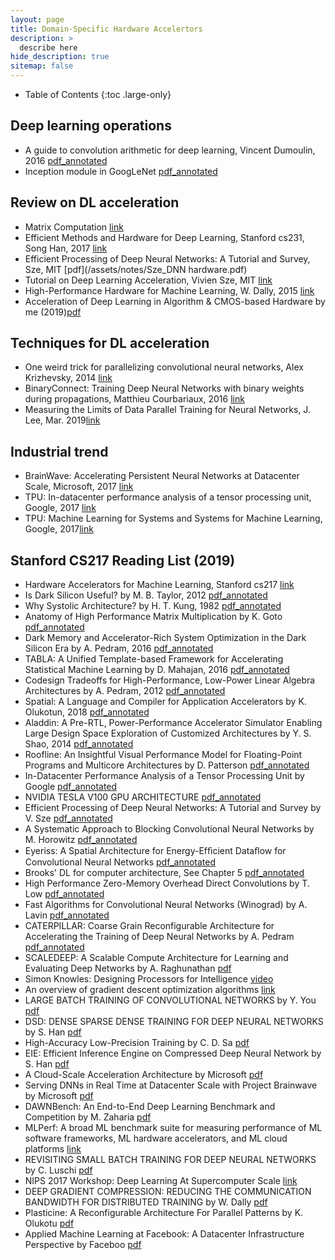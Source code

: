 ```yaml
---
layout: page
title: Domain-Specific Hardware Accelertors
description: >
  describe here
hide_description: true
sitemap: false
---
```


- Table of Contents
{:toc .large-only}

## Deep learning operations
- A guide to convolution arithmetic for deep learning, Vincent Dumoulin, 2016 [pdf_annotated](/assets/notes/CNNArithmatic.pdf)
- Inception module in GoogLeNet [pdf_annotated](/assets/notes/cs217/Inception_GoogLeNet_Kreview.pdf)


## Review on DL acceleration
- Matrix Computation [link](https://www.amazon.com/Computations-Hopkins-Studies-Mathematical-Sciences/dp/1421407949)
- Efficient Methods and Hardware for Deep Learning, Stanford cs231, Song Han, 2017 [link](http://cs231n.stanford.edu/slides/2017/cs231n_2017_lecture15.pdf)
- Efficient Processing of Deep Neural Networks: A Tutorial and Survey, Sze, MIT [pdf](/assets/notes/Sze_DNN hardware.pdf)
- Tutorial on Deep Learning Acceleration, Vivien Sze, MIT [link](http://www.rle.mit.edu/eems/publications/tutorials/)
- High-Performance Hardware for Machine Learning, W. Dally, 2015 [link](https://media.nips.cc/Conferences/2015/tutorialslides/Dally-NIPS-Tutorial-2015.pdf)
- Acceleration of Deep Learning in Algorithm & CMOS-based Hardware by me (2019)[pdf](/assets/notes/DeepLearningAcc_JHShin.pdf)

## Techniques for DL acceleration
- One weird trick for parallelizing convolutional neural networks, Alex Krizhevsky, 2014 [link](https://arxiv.org/abs/1404.5997)
- BinaryConnect: Training Deep Neural Networks with binary weights during propagations, Matthieu Courbariaux, 2016 [link](https://arxiv.org/abs/1511.00363)
- Measuring the Limits of Data Parallel Training for Neural Networks, J. Lee, Mar. 2019[link](https://ai.googleblog.com/2019/03/measuring-limits-of-data-parallel.html?fbclid=IwAR0o5sHfD83FK3Gp1GvqoiNUpKGbJSszrBb4Ww9lhBQ8RtL18hFj3-AekFo)


## Industrial trend
- BrainWave: Accelerating Persistent Neural Networks at Datacenter Scale, Microsoft, 2017 [link](http://learningsys.org/nips17/assets/slides/brainwave-nips17.pdf)
- TPU: In-datacenter performance analysis of a tensor processing unit, Google, 2017 [link](https://ieeexplore.ieee.org/abstract/document/8192463)
- TPU: Machine Learning for Systems and Systems for Machine Learning, Google, 2017[link](http://learningsys.org/nips17/assets/slides/dean-nips17.pdf)

## Stanford CS217 Reading List (2019)
- Hardware Accelerators for Machine Learning, Stanford cs217 [link](https://cs217.stanford.edu/)
- Is Dark Silicon Useful? by M. B. Taylor, 2012 [pdf_annotated](/assets/notes/cs217/DarkSilicon.pdf)
- Why Systolic Architecture? by H. T. Kung, 1982 [pdf_annotated](/assets/notes/cs217/WhySystolicArchitecture.pdf)
- Anatomy of High Performance Matrix Multiplication by K. Goto [pdf_annotated](/assets/notes/cs217/HighPerformanceMatrixMultiplication.pdf)
- Dark Memory and Accelerator-Rich System Optimization in the Dark Silicon Era by A. Pedram, 2016 [pdf_annotated](/assets/notes/cs217/DarkMemory.pdf)
- TABLA: A Unified Template-based Framework for Accelerating Statistical Machine Learning by D. Mahajan, 2016 [pdf_annotated](/assets/notes/cs217/Tabla.pdf)
- Codesign Tradeoffs for High-Performance, Low-Power Linear Algebra Architectures by A. Pedram, 2012 [pdf_annotated](/assets/notes/cs217/CodesignTradeoffLinAlg.pdf)
- Spatial: A Language and Compiler for Application Accelerators by K. Olukotun, 2018 [pdf_annotated](/assets/notes/cs217/Spatial.pdf)
- Aladdin: A Pre-RTL, Power-Performance Accelerator Simulator Enabling Large Design Space Exploration of Customized Architectures by Y. S. Shao, 2014 [pdf_annotated](/assets/notes/cs217/Aladdin.pdf)
- Roofline: An Insightful Visual Performance Model
for Floating-Point Programs and Multicore Architectures by D. Patterson [pdf_annotated](/assets/notes/cs217/RooflineVyNoYellow.pdf)
- In-Datacenter Performance Analysis of a Tensor Processing Unit by Google [pdf_annotated](../wifi/cs217/TPUv1.pdf)
- NVIDIA TESLA V100 GPU ARCHITECTURE [pdf_annotated](/assets/notes/cs217/volta-architecture-whitepaper.pdf)
- Efficient Processing of Deep Neural Networks: A Tutorial and Survey by V. Sze [pdf_annotated](/assets/notes/cs217/2017_sze_dnn.pdf)
- A Systematic Approach to Blocking Convolutional Neural Networks by M. Horowitz [pdf_annotated](/assets/notes/cs217/systolicCNN.pdf)
- Eyeriss: A Spatial Architecture for Energy-Efﬁcient Dataﬂow for Convolutional Neural Networks [pdf_annotated](/assets/notes/cs217/2016_isca_eyeriss_architecture.pdf)
- Brooks' DL for computer architecture, See Chapter 5 [pdf_annotated](/assets/notes/cs217/DLforarchitecture.pdf)
- High Performance Zero-Memory Overhead Direct Convolutions by T. Low [pdf_annotated](/assets/notes/cs217/ZeroMemOverheadDirectConv.pdf)
- Fast Algorithms for Convolutional Neural Networks (Winograd) by A. Lavin [pdf_annotated](/assets/notes/cs217/FastConv.pdf)
- CATERPILLAR: Coarse Grain Reconfigurable Architecture for Accelerating the Training of Deep Neural Networks by A. Pedram [pdf_annotated](/assets/notes/cs217/Catepillar.pdf)
- SCALEDEEP: A Scalable Compute Architecture for Learning and Evaluating Deep Networks by A. Raghunathan [pdf](/assets/notes/cs217/ScaleDeep.pdf)
- Simon Knowles: Designing Processors for Intelligence [video](https://www.youtube.com/watch?v=7XtBZ4Hsi_M&feature=youtu.be)
- An overview of gradient descent optimization algorithms [link](http://ruder.io/optimizing-gradient-descent/)
- LARGE BATCH TRAINING OF CONVOLUTIONAL NETWORKS by Y. You [pdf](/assets/notes/cs217/LargeBatchCNN.pdf)
- DSD: DENSE SPARSE DENSE TRAINING FOR DEEP NEURAL NETWORKS by S. Han [pdf](/assets/notes/cs217/DSD.pdf)
- High-Accuracy Low-Precision Training by C. D. Sa [pdf](/assets/notes/cs217/HALP.pdf)
- EIE: Efficient Inference Engine on Compressed Deep Neural Network by S. Han [pdf](/assets/notes/cs217/EIE.pdf)
- A Cloud-Scale Acceleration Architecture by Microsoft [pdf](/assets/notes/cs217/CloudScaleAccelerationArchitecture.pdf)
- Serving DNNs in Real Time at Datacenter Scale with Project Brainwave by Microsoft [pdf](/assets/notes/cs217/BRAINWAVE_.pdf)
- DAWNBench: An End-to-End Deep Learning Benchmark and Competition by M. Zaharia [pdf](/assets/notes/cs217/nips_sysml_dawnbench.pdf)
- MLPerf: A broad ML benchmark suite for measuring performance of ML software frameworks, ML hardware accelerators, and ML cloud platforms [link](https://mlperf.org/)
- REVISITING SMALL BATCH TRAINING FOR DEEP NEURAL NETWORKS by C. Luschi [pdf](/assets/notes/cs217/SmallBatch.pdf)
- NIPS 2017 Workshop: Deep Learning At Supercomputer Scale [link](https://supercomputersfordl2017.github.io/)
- DEEP GRADIENT COMPRESSION: REDUCING THE COMMUNICATION BANDWIDTH FOR DISTRIBUTED TRAINING by W. Dally [pdf](/assets/notes/cs217/DeepGradientCompression.pdf)
- Plasticine: A Reconfigurable Architecture For Parallel Patterns by K. Olukotu [pdf](/assets/notes/cs217/plasticine-isca2017.pdf)
- Applied Machine Learning at Facebook: A Datacenter Infrastructure Perspective by Faceboo [pdf](/assets/notes/cs217/hpca-2018-facebook.pdf)





